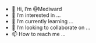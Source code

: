 - 👋 Hi, I’m @Mediward
- 👀 I’m interested in ...
- 🌱 I’m currently learning ...
- 💞️ I’m looking to collaborate on ...
- 📫 How to reach me ...

<!---
Mediward/Mediward is a ✨ special ✨ repository because its `README.md` (this file) appears on your GitHub profile.
You can click the Preview link to take a look at your changes.
--->

